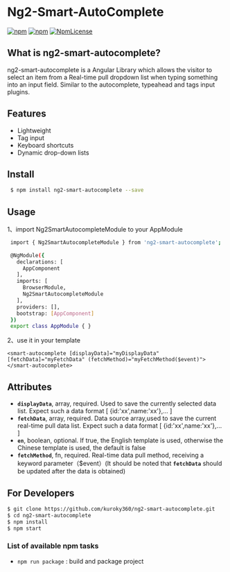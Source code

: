 # Ng2-Smart-AutoComplete

[![npm](https://img.shields.io/npm/dt/ng2-smart-autocomplete.svg)](https://www.npmjs.com/package/ng2-smart-autocomplete)  [![npm](https://img.shields.io/npm/v/ng2-smart-autocomplete.svg)](https://www.npmjs.com/package/ng2-smart-autocomplete) [![NpmLicense](https://img.shields.io/npm/l/ng2-smart-autocomplete.svg)](https://www.npmjs.com/package/ng2-smart-autocomplete)


## What is ng2-smart-autocomplete?
   ng2-smart-autocomplete is a Angular Library which allows the visitor to select an item from a Real-time pull dropdown list when typing something into an input field. Similar to the autocomplete, typeahead and tags input plugins.

## Features
  * Lightweight
  * Tag input
  * Keyboard shortcuts
  * Dynamic drop-down lists 

## Install

```sh
 $ npm install ng2-smart-autocomplete --save
```

## Usage
  
  1、import Ng2SmartAutocompleteModule to your AppModule
  
  ```sh
   import { Ng2SmartAutocompleteModule } from 'ng2-smart-autocomplete';
   
   @NgModule({
     declarations: [
       AppComponent
     ],
     imports: [
       BrowserModule,
       Ng2SmartAutocompleteModule
     ],
     providers: [],
     bootstrap: [AppComponent]
   })
   export class AppModule { }
  ```  
  
  2、use it in your template
  
    <smart-autocomplete [displayData]="myDisplayData" [fetchData]="myFetchData" (fetchMethod)="myFetchMethod($event)"></smart-autocomplete>

## Attributes

 * **`displayData`**, array, required. Used to save the currently selected data list. Expect such a data format  [ {id:'xx',name:'xx'},... ]
 * **`fetchData`**, array, required. Data source array,used to save the current real-time pull data list. Expect such a data format [ {id:'xx',name:'xx'},... ]
 * **`en`**, boolean, optional. If true, the English template is used, otherwise the Chinese template is used, the default is false
 * **`fetchMethod`**, fn, required. Real-time data pull method, receiving a keyword parameter（$event）(It should be noted that **`fetchData`** should be updated after the data is obtained)
                        
## For Developers

  ```sh
  $ git clone https://github.com/kuroky360/ng2-smart-autocomplete.git
  $ cd ng2-smart-autocomplete
  $ npm install
  $ npm start
  ```
### List of available npm tasks

   * `npm run package` : build and package project
